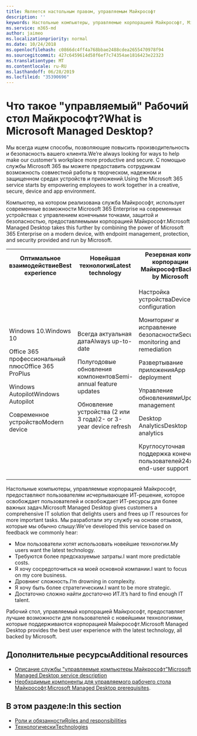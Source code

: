 ```yaml
---
title: Является настольным правом, управляемым Майкрософт
description: ''
keywords: Настольные компьютеры, управляемые корпорацией Майкрософт, Microsoft 365, служба, документация
ms.service: m365-md
author: jaimeo
ms.localizationpriority: normal
ms.date: 10/24/2018
ms.openlocfilehash: c0866dc4ff4a768bbae2488cdea2655470978f94
ms.sourcegitcommit: 427c6459614d58f6ef7c74354ae1816423e22323
ms.translationtype: MT
ms.contentlocale: ru-RU
ms.lasthandoff: 06/28/2019
ms.locfileid: "35390696"
---
```

# <a name="what-is-microsoft-managed-desktop"></a><span data-ttu-id="7589d-103">Что такое "управляемый" Рабочий стол Майкрософт?</span><span class="sxs-lookup"><span data-stu-id="7589d-103">What is Microsoft Managed Desktop?</span></span>

<!--from Overview-->

<span data-ttu-id="7589d-104">Мы всегда ищем способы, позволяющие повысить производительность и безопасность вашего клиента.</span><span class="sxs-lookup"><span data-stu-id="7589d-104">We’re always looking for ways to help make our customer’s workplace more productive and secure.</span></span> <span data-ttu-id="7589d-105">С помощью службы Microsoft 365 вы можете предоставить сотрудникам возможность совместной работы в творческом, надежном и защищенном средах устройств и приложений.</span><span class="sxs-lookup"><span data-stu-id="7589d-105">Using the Microsoft 365 service starts by empowering employees to work together in a creative, secure, device and app environment.</span></span>

<span data-ttu-id="7589d-106">Компьютер, на котором реализована служба Майкрософт, использует современные возможности Microsoft 365 Enterprise на современных устройствах с управлением конечными точками, защитой и безопасностью, предоставляемыми корпорацией Майкрософт.</span><span class="sxs-lookup"><span data-stu-id="7589d-106">Microsoft Managed Desktop takes this further by combining the power of Microsoft 365 Enterprise on a modern device, with endpoint management, protection, and security provided and run by Microsoft.</span></span>


<table>
<tr><th><span data-ttu-id="7589d-107">Оптимальное взаимодействие</span><span class="sxs-lookup"><span data-stu-id="7589d-107">Best experience</span></span></th><th><span data-ttu-id="7589d-108">Новейшая технология</span><span class="sxs-lookup"><span data-stu-id="7589d-108">Latest technology</span></span></th><th><span data-ttu-id="7589d-109">Резервная копия корпорации Майкрософт</span><span class="sxs-lookup"><span data-stu-id="7589d-109">Backed by Microsoft</span></span></th></tr>
<tr><td><p><span data-ttu-id="7589d-110">Windows 10.</span><span class="sxs-lookup"><span data-stu-id="7589d-110">Windows 10</span></span></p><p><span data-ttu-id="7589d-111">Office 365 профессиональный плюс</span><span class="sxs-lookup"><span data-stu-id="7589d-111">Office 365 ProPlus</span></span></p><p></p><p><span data-ttu-id="7589d-112">Windows Autopilot</span><span class="sxs-lookup"><span data-stu-id="7589d-112">Windows Autopilot</span></span></p><p><span data-ttu-id="7589d-113">Современное устройство</span><span class="sxs-lookup"><span data-stu-id="7589d-113">Modern device</span></span></p></td><td><p><span data-ttu-id="7589d-114">Всегда актуальная дата</span><span class="sxs-lookup"><span data-stu-id="7589d-114">Always up-to-date</span></span></p><p><span data-ttu-id="7589d-115">Полугодовые обновления компонентов</span><span class="sxs-lookup"><span data-stu-id="7589d-115">Semi-annual feature updates</span></span> </p><p><span data-ttu-id="7589d-116">Обновление устройства (2 или 3 года)</span><span class="sxs-lookup"><span data-stu-id="7589d-116">2- or 3-year device refresh</span></span></p></td><td><p><span data-ttu-id="7589d-117">Настройка устройства</span><span class="sxs-lookup"><span data-stu-id="7589d-117">Device configuration</span></span></p><p><span data-ttu-id="7589d-118">Мониторинг и исправление безопасности</span><span class="sxs-lookup"><span data-stu-id="7589d-118">Security monitoring and remediation</span></span></p><p><span data-ttu-id="7589d-119">Развертывание приложения</span><span class="sxs-lookup"><span data-stu-id="7589d-119">App deployment</span></span></p><p><span data-ttu-id="7589d-120">Управление обновлениями</span><span class="sxs-lookup"><span data-stu-id="7589d-120">Update management</span></span></p><p><span data-ttu-id="7589d-121">Desktop Analytics</span><span class="sxs-lookup"><span data-stu-id="7589d-121">Desktop analytics</span></span></p><p><span data-ttu-id="7589d-122">Круглосуточная поддержка конечных пользователей</span><span class="sxs-lookup"><span data-stu-id="7589d-122">24x7 end-user support</span></span></p></td></tr>
</table>

<span data-ttu-id="7589d-123">Настольные компьютеры, управляемые корпорацией Майкрософт, предоставляют пользователям исчерпывающее ИТ-решение, которое освобождает пользователей и освобождает ИТ-ресурсы для более важных задач.</span><span class="sxs-lookup"><span data-stu-id="7589d-123">Microsoft Managed Desktop gives customers a comprehensive IT solution that delights users and frees up IT resources for more important tasks.</span></span> <span data-ttu-id="7589d-124">Мы разработали эту службу на основе отзывов, которые мы обычно слышу:</span><span class="sxs-lookup"><span data-stu-id="7589d-124">We’ve developed this service based on feedback we commonly hear:</span></span>
- <span data-ttu-id="7589d-125">Мои пользователи хотят использовать новейшие технологии.</span><span class="sxs-lookup"><span data-stu-id="7589d-125">My users want the latest technology.</span></span>
- <span data-ttu-id="7589d-126">Требуются более предсказуемые затраты.</span><span class="sxs-lookup"><span data-stu-id="7589d-126">I want more predictable costs.</span></span>
- <span data-ttu-id="7589d-127">Я хочу сосредоточиться на моей основной компании.</span><span class="sxs-lookup"><span data-stu-id="7589d-127">I want to focus on my core business.</span></span> 
- <span data-ttu-id="7589d-128">Дровнинг сложность.</span><span class="sxs-lookup"><span data-stu-id="7589d-128">I’m drowning in complexity.</span></span> 
- <span data-ttu-id="7589d-129">Я хочу быть более стратегическим.</span><span class="sxs-lookup"><span data-stu-id="7589d-129">I want to be more strategic.</span></span> 
- <span data-ttu-id="7589d-130">Достаточно сложно найти достаточно ИТ.</span><span class="sxs-lookup"><span data-stu-id="7589d-130">It’s hard to find enough IT talent.</span></span>  

<span data-ttu-id="7589d-131">Рабочий стол, управляемый корпорацией Майкрософт, предоставляет лучшие возможности для пользователей с новейшими технологиями, которые поддерживаются корпорацией Майкрософт.</span><span class="sxs-lookup"><span data-stu-id="7589d-131">Microsoft Managed Desktop provides the best user experience with the latest technology, all backed by Microsoft.</span></span> 

## <a name="additional-resources"></a><span data-ttu-id="7589d-132">Дополнительные ресурсы</span><span class="sxs-lookup"><span data-stu-id="7589d-132">Additional resources</span></span>
- [<span data-ttu-id="7589d-133">Описание службы "управляемые компьютеры Майкрософт"</span><span class="sxs-lookup"><span data-stu-id="7589d-133">Microsoft Managed Desktop service description</span></span>](../service-description/index.md)
- <span data-ttu-id="7589d-134">[Необходимые компоненты для управляемого рабочего стола Майкрософт](../get-ready/prerequisites.md).</span><span class="sxs-lookup"><span data-stu-id="7589d-134">[Microsoft Managed Desktop prerequisites](../get-ready/prerequisites.md).</span></span>

<!--When you enroll in Microsoft Managed Desktop, Microsoft provides you with devices that are configured to join your Azure Active Directory tenant. Windows 10, Office 365, and some apps and features associated with [Microsoft 365 Enterprise E5](https://www.microsoft.com/en-us/microsoft-365/compare-all-microsoft-365-plans) are installed (by Microsoft) on your devices. When your employees who are using these devices need help, they contact Microsoft Managed Desktop support (provided by Microsoft) through a custom chat app.--> 

<!--With Microsoft Managed Desktop, you get **software as a service** (Microsoft 365 E5), **Device as a service** (Microsoft Surface devices ready to use), and **IT support as a service** (Help desk and more).--> 
 
## <a name="in-this-section"></a><span data-ttu-id="7589d-135">В этом разделе:</span><span class="sxs-lookup"><span data-stu-id="7589d-135">In this section</span></span>
- [<span data-ttu-id="7589d-136">Роли и обязанности</span><span class="sxs-lookup"><span data-stu-id="7589d-136">Roles and responsibilities</span></span>](roles-and-responsibilities.md)
- [<span data-ttu-id="7589d-137">Технологически</span><span class="sxs-lookup"><span data-stu-id="7589d-137">Technologies</span></span>](technologies.md)
